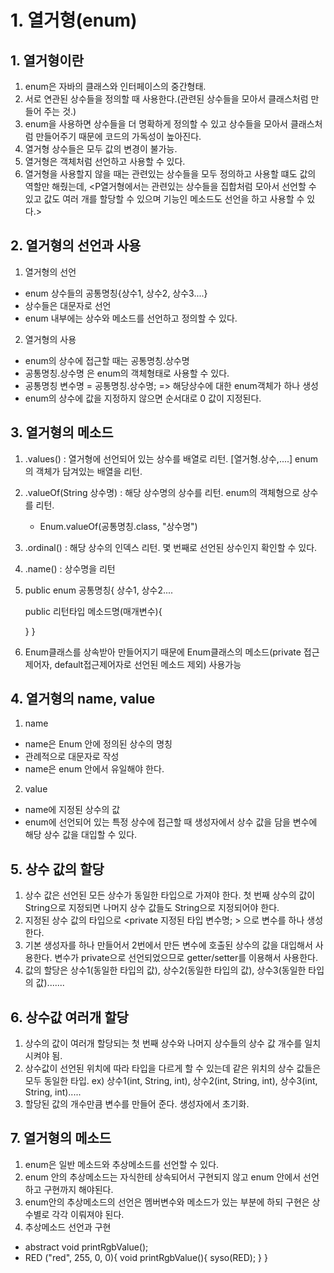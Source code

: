 # 1. 열거형(enum)
## 1. 열거형이란
1. enum은 자바의 클래스와 인터페이스의 중간형태.
2. 서로 연관된 상수들을 정의할 때 사용한다.(관련된 상수들을 모아서 클래스처럼 만들어 주는 것.)
3. enum을 사용하면 상수들을 더 명확하게 정의할 수 있고 상수들을 모아서 클래스처럼 만들어주기 때문에 코드의 가독성이 높아진다.
4. 열거형 상수들은 모두 값의 변경이 불가능.
5. 열거형은 객체처럼 선언하고 사용할 수 있다.
6. 열거형을 사용할지 않을 때는 관련있는 상수들을 모두 정의하고 사용할 떄도 값의 역할만 해줬는데, <P열거형에서는 관련있는 상수들을 집합처럼 모아서 선언할 수 있고 값도 여러 개를 할당할 수 있으며 기능인 메소드도 선언을 하고 사용할 수 있다.>

## 2. 열거형의 선언과 사용
1. 열거형의 선언
- enum 상수들의 공통명칭{상수1, 상수2, 상수3....}
- 상수들은 대문자로 선언
- enum 내부에는 상수와 메소드를 선언하고 정의할 수 있다.
2. 열거형의 사용
- enum의 상수에 접근할 때는    공통명칭.상수명
- 공통명칭.상수명 은 enum의 객체형태로 사용할 수 있다.
- 공통명칭 변수명 = 공통명칭.상수명; => 해당상수에 대한 enum객체가 하나 생성
- enum의 상수에 값을 지정하지 않으면 순서대로 0 값이 지정된다.

## 3. 열거형의 메소드
1. .values() : 열거형에 선언되어 있는 상수를 배열로 리턴. [열거형.상수,....] enum의 객체가 담겨있는 배열을 리턴.
2. .valueOf(String 상수명) : 해당 상수명의 상수를 리턴. enum의 객체형으로 상수를 리턴.
    * Enum.valueOf(공통명칭.class, "상수명") 
3. .ordinal() : 해당 상수의 인덱스 리턴. 몇 번째로 선언된 상수인지 확인할 수 있다. 
4. .name() : 상수명을 리턴
5. public enum 공통명칭{
    상수1, 상수2....
    
    public 리턴타입 메소드명(매개변수){

    }
}
6.  Enum클래스를 상속받아 만들어지기 때문에 Enum클래스의 메소드(private 접근제어자, default접근제어자로 선언된 메소드 제외) 사용가능

## 4. 열거형의 name, value
1. name
- name은 Enum 안에 정의된 상수의 명칭
- 관례적으로 대문자로 작성
- name은 enum 안에서 유일해야 한다.
2. value
- name에 지정된 상수의 값
- enum에 선언되어 있는 특정 상수에 접근할 때 생성자에서 상수 값을 담을 변수에 해당 상수 값을 대입할 수 있다.

## 5. 상수 값의 할당
1. 상수 값은 선언된 모든 상수가 동일한 타입으로 가져야 한다. 첫 번째 상수의 값이 String으로 지정되면 나머지 상수 값들도 String으로 지정되어야 한다.
2. 지정된 상수 값의 타입으로 <private 지정된 타입 변수명; > 으로 변수를 하나 생성한다.
3. 기본 생성자를 하나 만들어서 2번에서 만든 변수에 호출된 상수의 값을 대입해서 사용한다. 변수가 private으로 선언되었으므로 getter/setter를 이용해서 사용한다.
4. 값의 할당은 상수1(동일한 타입의 값), 상수2(동일한 타입의 값), 상수3(동일한 타입의 값).......

## 6. 상수값 여러개 할당
1. 상수의 값이 여러개 할당되는 첫 번째 상수와 나머지 상수들의 상수 값 개수를 일치시켜야 됨.
2. 상수값이 선언된 위치에 따라 타입을 다르게 할 수 있는데 같은 위치의 상수 값들은 모두 동일한 타입.
 ex) 상수1(int, String, int), 상수2(int, String, int), 상수3(int, String, int).....
3. 할당된 값의 개수만큼 변수를 만들어 준다. 생성자에서 초기화.

## 7. 열거형의 메소드
1. enum은 일반 메소드와 추상메소드를 선언할 수 있다.
2. enum 안의 추상메소드는 자식한테 상속되어서 구현되지 않고 enum 안에서 선언하고 구현까지 해야된다.
3. enum안의 추상메소드의 선언은 멤버변수와 메소드가 있는 부분에 하되 구현은 상수별로 각각 이뤄져야 된다.
4. 추상메소드 선언과 구현
- abstract void printRgbValue();
- RED ("red", 255, 0, 0){
    void printRgbValue(){
        syso(RED);
    }
}
